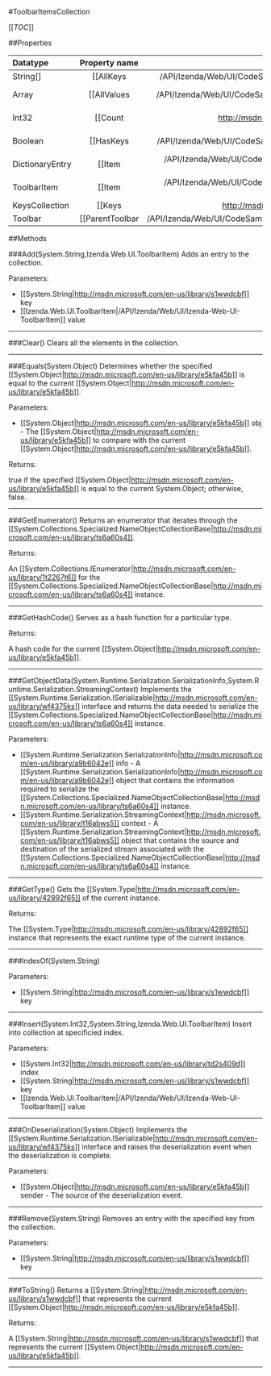 #ToolbarItemsCollection

[[_TOC_]]

##Properties

|Datatype|Property name|Property description|Default Value|
|:-------|:----------:|:-----------------:|:-----------:|
|String[]|[[AllKeys|/API/Izenda/Web/UI/CodeSamples/Izenda_Web_UI_ToolbarItemsCollection_AllKeys]]| Gets a String array that contains all the keys in the collection. |[]|
|Array|[[AllValues|/API/Izenda/Web/UI/CodeSamples/Izenda_Web_UI_ToolbarItemsCollection_AllValues]]| Gets an Object array that contains all the values in the collection. |[]|
|Int32|[[Count|http://msdn.microsoft.com/en-us/library/25705c27]]|Gets the number of key/value pairs contained in the [[System.Collections.Specialized.NameObjectCollectionBase|http://msdn.microsoft.com/en-us/library/ts6a60s4]] instance.|0|
|Boolean|[[HasKeys|/API/Izenda/Web/UI/CodeSamples/Izenda_Web_UI_ToolbarItemsCollection_HasKeys]]| Gets a value indicating if the collection contains keys that are not null. |False|
|DictionaryEntry|[[Item|/API/Izenda/Web/UI/CodeSamples/Izenda_Web_UI_ToolbarItemsCollection_Item_-_System_Int32_-_]]| Gets a key-and-value pair (DictionaryEntry) using an index. |null|
|ToolbarItem|[[Item|/API/Izenda/Web/UI/CodeSamples/Izenda_Web_UI_ToolbarItemsCollection_Item_-_System_String_-_]]| Gets or sets the value associated with the specified key. |null|
|KeysCollection|[[Keys|http://msdn.microsoft.com/en-us/library/s4tkstha]]|Gets a [[System.Collections.Specialized.KeysCollection|http://msdn.microsoft.com/en-us/library/w37hzh9w]] instance that contains all the keys in the [[System.Collections.Specialized.NameObjectCollectionBase|http://msdn.microsoft.com/en-us/library/ts6a60s4]] instance.|{}|
|Toolbar|[[ParentToolbar|/API/Izenda/Web/UI/CodeSamples/Izenda_Web_UI_ToolbarItemsCollection_ParentToolbar]]| Gets or sets the toolbar that this collection belongs to. |null|


##Methods

###Add(System.String,Izenda.Web.UI.ToolbarItem)
 Adds an entry to the collection. 

Parameters: 

* [[System.String|http://msdn.microsoft.com/en-us/library/s1wwdcbf]] key 
* [[Izenda.Web.UI.ToolbarItem|/API/Izenda/Web/UI/Izenda-Web-UI-ToolbarItem]] value 






---


###Clear()
 Clears all the elements in the collection. 






---


###Equals(System.Object)
Determines whether the specified [[System.Object|http://msdn.microsoft.com/en-us/library/e5kfa45b]] is equal to the current [[System.Object|http://msdn.microsoft.com/en-us/library/e5kfa45b]].

Parameters: 

* [[System.Object|http://msdn.microsoft.com/en-us/library/e5kfa45b]] obj  - The [[System.Object|http://msdn.microsoft.com/en-us/library/e5kfa45b]] to compare with the current [[System.Object|http://msdn.microsoft.com/en-us/library/e5kfa45b]].





Returns:

true if the specified [[System.Object|http://msdn.microsoft.com/en-us/library/e5kfa45b]] is equal to the current System.Object; otherwise, false.


---


###GetEnumerator()
Returns an enumerator that iterates through the [[System.Collections.Specialized.NameObjectCollectionBase|http://msdn.microsoft.com/en-us/library/ts6a60s4]].





Returns:

An [[System.Collections.IEnumerator|http://msdn.microsoft.com/en-us/library/1t2267t6]] for the [[System.Collections.Specialized.NameObjectCollectionBase|http://msdn.microsoft.com/en-us/library/ts6a60s4]] instance.


---


###GetHashCode()
 Serves as a hash function for a particular type.  





Returns:

A hash code for the current [[System.Object|http://msdn.microsoft.com/en-us/library/e5kfa45b]].


---


###GetObjectData(System.Runtime.Serialization.SerializationInfo,System.Runtime.Serialization.StreamingContext)
Implements the [[System.Runtime.Serialization.ISerializable|http://msdn.microsoft.com/en-us/library/wf4375ks]] interface and returns the data needed to serialize the [[System.Collections.Specialized.NameObjectCollectionBase|http://msdn.microsoft.com/en-us/library/ts6a60s4]] instance.

Parameters: 

* [[System.Runtime.Serialization.SerializationInfo|http://msdn.microsoft.com/en-us/library/a9b6042e]] info  - A [[System.Runtime.Serialization.SerializationInfo|http://msdn.microsoft.com/en-us/library/a9b6042e]] object that contains the information required to serialize the [[System.Collections.Specialized.NameObjectCollectionBase|http://msdn.microsoft.com/en-us/library/ts6a60s4]] instance.
* [[System.Runtime.Serialization.StreamingContext|http://msdn.microsoft.com/en-us/library/t16abws5]] context  - A [[System.Runtime.Serialization.StreamingContext|http://msdn.microsoft.com/en-us/library/t16abws5]] object that contains the source and destination of the serialized stream associated with the [[System.Collections.Specialized.NameObjectCollectionBase|http://msdn.microsoft.com/en-us/library/ts6a60s4]] instance.






---


###GetType()
Gets the [[System.Type|http://msdn.microsoft.com/en-us/library/42892f65]] of the current instance.





Returns:

The [[System.Type|http://msdn.microsoft.com/en-us/library/42892f65]] instance that represents the exact runtime type of the current instance.


---


###IndexOf(System.String)


Parameters: 

* [[System.String|http://msdn.microsoft.com/en-us/library/s1wwdcbf]] key 






---


###Insert(System.Int32,System.String,Izenda.Web.UI.ToolbarItem)
 Insert into collection at specificied index. 

Parameters: 

* [[System.Int32|http://msdn.microsoft.com/en-us/library/td2s409d]] index 
* [[System.String|http://msdn.microsoft.com/en-us/library/s1wwdcbf]] key 
* [[Izenda.Web.UI.ToolbarItem|/API/Izenda/Web/UI/Izenda-Web-UI-ToolbarItem]] value 






---


###OnDeserialization(System.Object)
Implements the [[System.Runtime.Serialization.ISerializable|http://msdn.microsoft.com/en-us/library/wf4375ks]] interface and raises the deserialization event when the deserialization is complete.

Parameters: 

* [[System.Object|http://msdn.microsoft.com/en-us/library/e5kfa45b]] sender  -  The source of the deserialization event. 






---


###Remove(System.String)
 Removes an entry with the specified key from the collection. 

Parameters: 

* [[System.String|http://msdn.microsoft.com/en-us/library/s1wwdcbf]] key 






---


###ToString()
Returns a [[System.String|http://msdn.microsoft.com/en-us/library/s1wwdcbf]] that represents the current [[System.Object|http://msdn.microsoft.com/en-us/library/e5kfa45b]].





Returns:

A [[System.String|http://msdn.microsoft.com/en-us/library/s1wwdcbf]] that represents the current [[System.Object|http://msdn.microsoft.com/en-us/library/e5kfa45b]].


---


